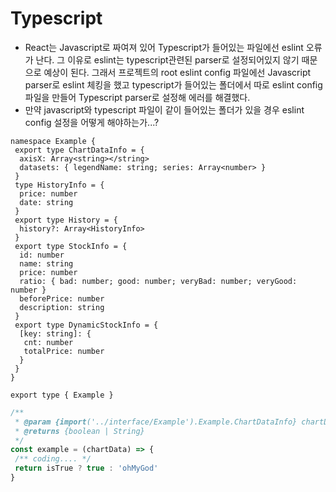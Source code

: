 # Typescript

- React는 Javascript로 짜여져 있어 Typescript가 들어있는 파일에선 eslint 오류가 난다. 그 이유로 eslint는 typescript관련된 parser로 설정되어있지 않기 때문으로 예상이 된다. 그래서 프로젝트의 root eslint config 파일에선 Javascript parser로 eslint 체킹을 했고 typescript가 들어있는 폴더에서 따로 eslint config 파일을 만들어 Typescript parser로 설정해 에러를 해결했다.
- 만약 javascript와 typescript 파일이 같이 들어있는 폴더가 있을 경우 eslint config 설정을 어떻게 해야하는가...?

```tsx
namespace Example {
 export type ChartDataInfo = {
  axisX: Array<string></string>
  datasets: { legendName: string; series: Array<number> }
 }
 type HistoryInfo = {
  price: number
  date: string
 }
 export type History = {
  history?: Array<HistoryInfo>
 }
 export type StockInfo = {
  id: number
  name: string
  price: number
  ratio: { bad: number; good: number; veryBad: number; veryGood: number }
  beforePrice: number
  description: string
 }
 export type DynamicStockInfo = {
  [key: string]: {
   cnt: number
   totalPrice: number
  }
 }
}

export type { Example }
```

```jsx
/**
 * @param {import('../interface/Example').Example.ChartDataInfo} chartData
 * @returns {boolean | String}
 */
const example = (chartData) => {
 /** coding.... */
 return isTrue ? true : 'ohMyGod'
}
```

